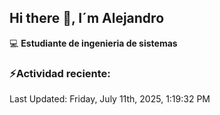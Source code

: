 ## Hi there 👋, I´m Alejandro

:computer: **Estudiante de ingenieria de sistemas**

### ⚡Actividad reciente:
<!--RECENT_ACTIVITY:start-->
<!--RECENT_ACTIVITY:end-->
<!--RECENT_ACTIVITY:last_update-->
Last Updated: Friday, July 11th, 2025, 1:19:32 PM
<!--RECENT_ACTIVITY:last_update_end-->

<!--
**Alejandro2745/Alejandro2745** is a ✨ _special_ ✨ repository because its `README.md` (this file) appears on your GitHub profile.

Here are some ideas to get you started:

- 🔭 I’m currently working on ...
- 🌱 I’m currently learning ...
- 👯 I’m looking to collaborate on ...
- 🤔 I’m looking for help with ...
- 💬 Ask me about ...
- 📫 How to reach me: ...
- 😄 Pronouns: ...
- ⚡ Fun fact: ...
-->
